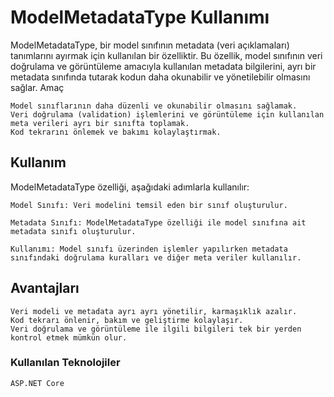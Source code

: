 # ModelMetadataType Kullanımı

ModelMetadataType, bir model sınıfının metadata (veri açıklamaları) tanımlarını ayırmak için kullanılan bir özelliktir. Bu özellik, model sınıfının veri doğrulama ve görüntüleme amacıyla kullanılan metadata bilgilerini, ayrı bir metadata sınıfında tutarak kodun daha okunabilir ve yönetilebilir olmasını sağlar.
Amaç

    Model sınıflarının daha düzenli ve okunabilir olmasını sağlamak.
    Veri doğrulama (validation) işlemlerini ve görüntüleme için kullanılan meta verileri ayrı bir sınıfta toplamak.
    Kod tekrarını önlemek ve bakımı kolaylaştırmak.

## Kullanım

ModelMetadataType özelliği, aşağıdaki adımlarla kullanılır:

    Model Sınıfı: Veri modelini temsil eden bir sınıf oluşturulur.

    Metadata Sınıfı: ModelMetadataType özelliği ile model sınıfına ait metadata sınıfı oluşturulur.

    Kullanımı: Model sınıfı üzerinden işlemler yapılırken metadata sınıfındaki doğrulama kuralları ve diğer meta veriler kullanılır.

## Avantajları

    Veri modeli ve metadata ayrı ayrı yönetilir, karmaşıklık azalır.
    Kod tekrarı önlenir, bakım ve geliştirme kolaylaşır.
    Veri doğrulama ve görüntüleme ile ilgili bilgileri tek bir yerden kontrol etmek mümkün olur.

### Kullanılan Teknolojiler

    ASP.NET Core